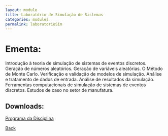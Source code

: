 ```yaml
---
layout: module
title: Laboratório de Simulação de Sistemas
categories: modules
permalink: laboratorioSim
---
```


#  Ementa:

Introdução à teoria de simulação de sistemas de eventos discretos. Geração de números aleatórios. Geração de variáveis aleatórias. O Método de Monte Carlo. Verificação e validação de modelos de simulação. Análise e tratamento de dados de entrada. Análise de resultados da simulação. Ferramentas computacionais de simulação de sistemas de eventos discretos. Estudos de caso no setor de manufatura.

## Downloads:
[Programa da Disciplina](/laboratorioSim/FENG-PUCRS.ProgramasDeDisciplinas.4464504.Vigente.2010-1a2017-2.pdf)

[Back]({{site.url}})
